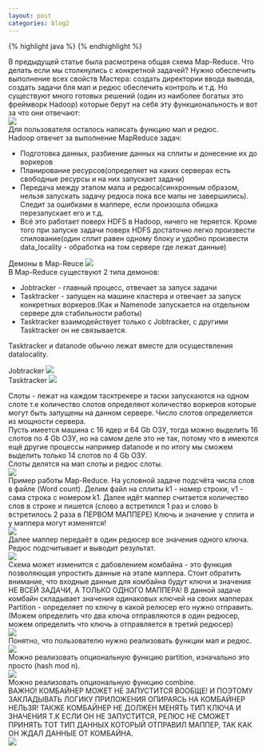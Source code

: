 ```yaml
---
layout: post
categories: blog2
---
```


{% highlight java %}
{% endhighlight %}

<div class="my_text">
В предыдущей статье была расмотрена общая схема Map-Reduce. Что делать
если мы столкнулись с конкретной задачей? Нужно обеспечить выполнение всех
свойств Мастера: создать директории ввода вывода, создать задачи бля мап
и редюс обеспечить контроль и т.д. Но существуют много готовых решений (один из
 наиболее богатых это фреймворк Hadoop) которые
берут на себя эту функциональность и вот за что они отвечают:
</div>
<img src="/assets/images/MapReduce-08.jpg" class="center">
<div class="my_text">
Для пользователя осталось написать функцию мап и редюс. <br>
Hadoop отвечет за выполнение MapReduce задач:
<ul>
   <li>Подготовка данных, разбиение данных на сплиты и донесение их до воркеров</li>
   <li>Планирование ресурсов(определяет на каких серверах есть свободные ресурсы и на них запускает задачи)</li>
   <li>Передача между этапом мапа и редюса(синхронным образом, нельзя запускать задачу редюса пока все мапы не завершились). Cледит за ошибками 
   в маппере, если произошла обишка перезапускает его и т.д.</li>
    <li>Всё это работает поверх HDFS в Hadoop, ничего не теряется. Кроме того при запуске задачи поверх HDFS 
    достаточно легко произвести спилование(один сплит равен одному блоку и удобно произвести  data_locality - обработка на том
     сервере где лежат данные) </li>
 
  </ul>
</div>
Демоны в Map-Reuce
<img src="/assets/images/MapReduce-09.jpg" class="center">
<div class="my_text">
В Map-Reduce существуют 2 типа демонов:
<ul>
<li>Jobtracker - главный процесс, отвечает за запуск задачи</li>
<li>Tasktracker - запущен на машине кластера и отвечает за запуск конкретных воркеров.(Как и Namenode запускается на отдельном сервере для стабильности работы)</li>
<li>Tasktracker  взаимодействует только с Jobtracker, с другими Tasktracker он не связывается.</li>
</ul>
Tasktracker и datanode обычно лежат вместе для осуществления datalocality.
</div>

Jobtracker
<img src="/assets/images/MapReduce-10.jpg" class="center">
<br>
Tasktracker
<img src="/assets/images/MapReduce-11.jpg" class="center">
<div class="my_text">
Слоты - лежат на каждом тасктрекере и таски запускаются на одном слоте
т.е количество слотов определяют количество воркеров которые могут быть запущены 
на данном сервере. Число слотов определяется из мощности сервера.
<br>
Пусть имеется машина с 16 ядер и 64 Gb ОЗУ, тогда можно выделить 16 слотов
по 4 Gb ОЗУ, но на самом деле  это не так, потому что в имеются ещё другие процессы
например datanode и по итогу мы сможем выделить только 14 слотов по 4 Gb ОЗУ.
<br>
Слоты делятся на мап слоты и редюс слоты.

</div>
<img src="/assets/images/MapReduce-12.jpg" class="center">

<div class="my_text">
Пример работы Map-Reduce. На условной задаче подсчёта числа слов в файле (Word count).
Делим файл на сплиты k1 - номер строки, v1 - сама строка с номером k1. Далее идёт маппер
считается количество слов в строке и пишется (слово a встретился 1 раз и слово b встретилось 2 раза в ПЕРВОМ МАППЕРЕ)
Ключь и значение у сплита и у маппера могут изменятся!
</div>
<img src="/assets/images/MapReduce-13.jpg" class="center">
<div class="my_text">
Далее маппер передаёт в один редюсер все значения одного ключа. Редюс подсчитывает и выводит результат.
</div>
<img src="/assets/images/MapReduce-14.jpg" class="center">

<div class="my_text">
Схема может изменится с дабовлением комбайна - это функция позволяющая упростить данные на этапе маппера. Стоит обратить внимание, что 
входные данные для комбайна будут ключи и значения НЕ ВСЕЙ ЗАДАЧИ, А ТОЛЬКО ОДНОГО МАППЕРА!
В данной задаче комбайн складывает значения одинаковых ключей на своих мапперах
<br>
Partition - определяет по ключу в какой релюсер его нужно отправить. (Можем определить что два ключа отправляются в один
редюсер, можем определить что ключь a отправляется в третий редюсер)
</div>
<img src="/assets/images/MapReduce-15.jpg" class="center">

<div class="my_text">
Понятно, что пользователю нужно реализовать функции мап и редюс.
</div>
<img src="/assets/images/MapReduce-16.jpg" class="center">

<div class="my_text">
Можно реализовать опциональную функцию partition, изначально это просто (hash mod n).
</div>
<img src="/assets/images/MapReduce-17.jpg" class="center">

<div class="my_text">
Можно реализовать опциональную функцию combine.
<br>
ВАЖНО! КОМБАЙНЕР МОЖЕТ НЕ ЗАПУСТИТСЯ ВООБЩЕ! И ПОЭТОМУ ЗАКЛАДЫВАТЬ ЛОГИКУ ПРИЛОЖЕНИЯ ОПИРАЯСЬ НА КОМБАЙНЕР НЕЛЬЗЯ!
ТАКЖЕ КОМБАЙНЕР НЕ ДОЛЖЕН МЕНЯТЬ ТИП КЛЮЧА И ЗНАЧЕНИЯ Т.К ЕСЛИ ОН НЕ ЗАПУСТИТСЯ, РЕЛЮС НЕ СМОЖЕТ ПРИНЯТЬ 
ТОТ ТИП ДАННЫХ КОТОРЫЙ ОТПРАВИЛ МАППЕР, ТАК КАК ОН ЖДАЛ ДАННЫЕ ОТ КОМБАЙНА.
</div>
<img src="/assets/images/MapReduce-18.jpg" class="center">